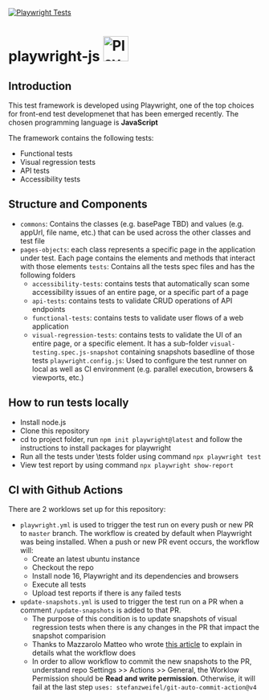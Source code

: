[![Playwright Tests](https://github.com/anvoqa/playwright-js/actions/workflows/playwright.yml/badge.svg)](https://github.com/anvoqa/playwright-js/actions/workflows/playwright.yml)

# playwright-js <img src="https://playwright.dev/img/playwright-logo.svg" title="Playwright" alt="Playwright" width="50" height="50"/>

## Introduction
This test framework is developed using Playwright, one of the top choices for front-end test developmenet that has been emerged recently. The chosen programming language is **JavaScript**

The framework contains the following tests:
- Functional tests
- Visual regression tests
- API tests
- Accessibility tests

## Structure and Components
- `commons`: Contains the classes (e.g. basePage  TBD) and values (e.g. appUrl, file name, etc.) that can be used across the other classes and test file
- `pages-objects`: each class represents a specific page in the application under test. Each page contains the elements and methods that interact with those elements
`tests`: Contains all the tests spec files and has the following folders
  - `accessibility-tests`: contains tests that automatically scan some accessibility issues of an entire page, or a specific part of a page
  - `api-tests`: contains tests to validate CRUD operations of API endpoints
  - `functional-tests`: contains tests to validate user flows of a web application
  - `visual-regression-tests`: contains tests to validate the UI of an entire page, or a specific element. It has a sub-folder `visual-testing.spec.js-snapshot` containing snapshots basedline of those tests
`playwright.config.js`: Used to configure the test runner on local as well as CI environment (e.g. parallel execution, browsers & viewports, etc.)

## How to run tests locally
- Install node.js
- Clone this repository
- cd to project folder, run `npm init playwright@latest` and follow the instructions to install packages for playwright
- Run all the tests under \tests folder using command `npx playwright test`
- View test report by using command `npx playwright show-report`

## CI with Github Actions
There are 2 worklows set up for this repository:
- `playwright.yml` is used to trigger the test run on every push or new PR to `master` branch. The workflow is created by default when Playwright was being installed. When a push or new PR event occurs, the workflow will:
  - Create an latest ubuntu instance
  - Checkout the repo
  - Install node 16, Playwright and its dependencies and browsers
  - Execute all tests
  - Upload test reports if there is any failed tests
- `update-snapshots.yml` is used to trigger the test run on a PR when a comment `/update-snapshots` is added to that PR.
  - The purpose of this condition is to update snapshots of visual regression tests when there is any changes in the PR that impact the snapshot comparision
  - Thanks to Mazzarolo Matteo who wrote [this article](https://mmazzarolo.com/blog/2022-09-09-visual-regression-testing-with-playwright-and-github-actions/) to explain in details what the workflow does
  - In order to allow workflow to commit the new snapshots to the PR, understand repo Settings >> Actions >> General, the Worklow Permission should be **Read and write permission**. Otherwise, it will fail at the last step `uses: stefanzweifel/git-auto-commit-action@v4`
